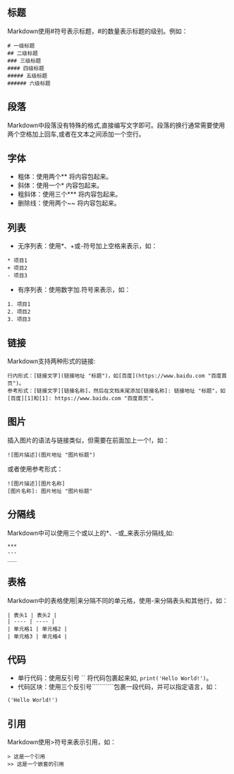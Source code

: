 ## 标题
Markdown使用#符号表示标题，#的数量表示标题的级别。例如：
```
# 一级标题
## 二级标题
### 三级标题
#### 四级标题
##### 五级标题
###### 六级标题
```

## 段落
Markdown中段落没有特殊的格式,直接编写文字即可。段落的换行通常需要使用两个空格加上回车,或者在文本之间添加一个空行。


## 字体
- 粗体：使用两个** 将内容包起来。
- 斜体：使用一个* 内容包起来。
- 粗斜体：使用三个*** 将内容包起来。
- 删除线：使用两个~~ 将内容包起来。


## 列表
- 无序列表：使用*、+或-符号加上空格来表示，如：
```
* 项目1
+ 项目2
- 项目3
```
- 有序列表：使用数字加.符号来表示，如：
```
1. 项目1
2. 项目2
3. 项目3
```

## 链接
Markdown支持两种形式的链接:
```
行内形式：[链接文字](链接地址 "标题")，如[百度](https://www.baidu.com "百度首页")。
参考形式：[链接文字][链接名称]，然后在文档末尾添加[链接名称]: 链接地址 "标题"，如  
[百度][1]和[1]: https://www.baidu.com "百度首页"。
```



## 图片
插入图片的语法与链接类似，但需要在前面加上一个!，如：
```
![图片描述](图片地址 "图片标题")
```
或者使用参考形式：
```
![图片描述][图片名称]
[图片名称]: 图片地址 "图片标题"
```


## 分隔线
Markdown中可以使用三个或以上的*、-或_来表示分隔线,如:
```
***
---
___
```

## 表格
Markdown中的表格使用|来分隔不同的单元格，使用-来分隔表头和其他行，如：
```
| 表头1 | 表头2 |
| ---- | ---- |
| 单元格1 | 单元格2 |
| 单元格3 | 单元格4 |
```

## 代码
- 单行代码：使用反引号 `` 将代码包裹起来如, `print('Hello World!')`。
- 代码区块：使用三个反引号```````````包裹一段代码，并可以指定语言，如：
```
('Hello World!')
```

## 引用
Markdown使用>符号来表示引用，如：
```
> 这是一个引用
>> 这是一个嵌套的引用
```